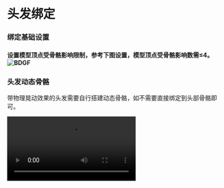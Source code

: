 # 头发绑定

### 绑定基础设置

#### 设置模型顶点受骨骼影响限制，参考下图设置，模型顶点受骨骼影响数需≤4。![BDGF](https://arkimg.ark.online/BDGF-1740537573458-2.png)

### 头发动态骨骼

带物理晃动效果的头发需要自行搭建动态骨骼，如不需要直接绑定到头部骨骼即可。

<video controls src="https://arkimg.ark.online/头发动态骨骼介绍.mp4" />

### 动态骨骼命名规范

请按照下列规范设置骨骼，当不符合下列标准时，会导致动态骨骼无效或效果异常。

- 骨骼需要进行归1处理，不得带有缩放值。
- 单个部位FBX模型动态骨骼上限为100根。
- 骨骼命名不要用软件自动生成的命名，建议添加一些独特的命名或者部件做前缀
- 带晃动效果骨骼第一根骨骼节点命名必须包含后缀“_Dynphy”。
- 骨骼链中末端骨骼命名必须包含后缀“_Nub ”  。![MAXTF](https://arkimg.ark.online/MAXTF.png)

# 教程：发型样例（双马尾）

### 3DMAX:

- 导入官方提供的基础骨骼，基于基础模型搭建头发骨骼。

   ![img](https://arkimg.ark.online/1740380461710-8.png)
- 按模型走势搭建动态骨骼，按规范命名，并将动态骨骼链接到头部骨骼Head下。

   ![img](https://arkimg.ark.online/1740380461710-9.png)
- 选择模型添加绑定蒙皮命令“Skin”并添加对应的动态骨骼，选择模型顶点进行绑定蒙皮。

   ![img](https://arkimg.ark.online/1740380461710-10.png)
- 权重分配后可旋转骨骼检查模型蒙皮是否合理。

   ![img](https://arkimg.ark.online/1740380461710-11.png)
- 完成权重调整后，导出为FBX资源以备用。


###### Max发型骨骼搭建绑定全流程录屏：

- 动态骨骼发型搭建绑定导出全流程

<video controls src="https://arkimg.ark.online/%E5%A4%B4%E5%8F%91%E7%BB%91%E5%AE%9A%E6%B5%81%E7%A8%8B.mp4" />

- 无动态骨骼发型绑定导出全流程

<video controls src="https://arkimg.ark.online/%E4%B8%8D%E5%B8%A6%E5%8A%A8%E6%80%81%E9%AA%A8%E9%AA%BC%E5%A4%B4%E5%8F%91%E7%BB%91%E5%AE%9A%E6%B5%81%E7%A8%8B.mp4" />

### MAYA：

- 导入官方提供的基础骨骼，基于基础模型搭建头发骨骼。

   ![mayaDR](https://arkimg.ark.online/mayaDR.png)
- 根据模型走势搭建动态骨骼，按规范命名，并将动态骨骼链接到头部骨骼Head下。

   ![mayaggmm](https://arkimg.ark.online/mayaggmm.png)
- 选中模型点击顶部蒙皮面板选择“绑定蒙皮”，单个模型顶点最大受4根骨骼影响。

   ![image (24)](https://arkimg.ark.online/image%20(24).png)
- 旋转骨骼检查蒙皮信息（如有异常及时调整权重）。

   ![image (25)](https://arkimg.ark.online/image%20(25).png)
- 选择装备——蒙皮——绘制权重。

   ![image (26)](https://arkimg.ark.online/image%20(26).png)
- 完成权重调整后，按导出设置导出对应部位FBX。


###### Maya发型骨骼搭建绑定全流程录屏：

- 动态骨骼发型搭建绑定导出全流程

   <video controls src="https://arkimg.ark.online/MAYA%E5%A4%B4%E5%8F%91%E7%BB%91%E5%AE%9A%E5%85%A8%E6%B5%81%E7%A8%8B.mp4" />

## 资源导出

- 需要导出为FBX格式文件。
- 资源从DCC软件中导出，包含模型+骨骼（含动态骨骼）。
- 导出后即可进入口袋方舟进行资源上传（配置选择对应动态骨骼模板）。

### 导出设置：导出FBX通用

- 选择对应模型部位与骨骼（目标模型，骨骼，动态骨骼及末端）。
- 轴向:Up Axis:Z-up,类型：Type:Binary
- 动画面板不勾选:Animation，Cameras

###### MAX：

![img](https://arkimg.ark.online/1740380832619-4.png)

###### MAYA：

![img](https://arkimg.ark.online/1740380832619-5.png)

###### Blender：

![img](https://arkimg.ark.online/1740380832620-6.png)
